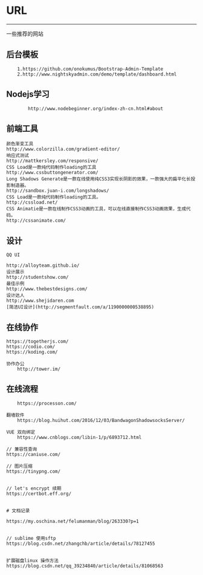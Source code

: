 # URL
---
  一些推荐的网站
## 后台模板

		1.https://github.com/onokumus/Bootstrap-Admin-Template
		2.http://www.nightskyadmin.com/demo/template/dashboard.html

## Nodejs学习

			http://www.nodebeginner.org/index-zh-cn.html#about

## 前端工具

	颜色渐变工具
	http://www.colorzilla.com/gradient-editor/
	响应式测试
	http://mattkersley.com/responsive/
	CSS Load是一款纯代码制作loading的工具
	http://www.cssbuttongenerator.com/
	Long Shadows Generate是一款在线使用纯CSS3实现长阴影的效果，一款强大的扁平化长投影制造器。
	http://sandbox.juan-i.com/longshadows/
	CSS Load是一款纯代码制作loading的工具。
	http://cssload.net/
	CSS Animatie是一款在线制作CSS3动画的工具，可以在线直接制作CSS3动画效果，生成代码。
	http://cssanimate.com/

## 设计

	QQ UI

	http://alloyteam.github.io/
	设计展示
	http://studentshow.com/
	最佳示例
	http://www.thebestdesigns.com/
	设计达人
	http://www.shejidaren.com
	[简洁UI设计](http://segmentfault.com/a/1190000000538895)

## 在线协作

	https://togetherjs.com/
	https://codio.com/
	https://koding.com/

	协作办公
		http://tower.im/

## 在线流程

  		https://processon.com/

	翻墙软件
		https://blog.huihut.com/2016/12/03/BandwagonShadowsocksServer/

	VUE 双向绑定
		https://www.cnblogs.com/libin-1/p/6893712.html

	// 兼容性查询
	https://caniuse.com/

	// 图片压缩
	https://tinypng.com/


	// let's encrypt 续期
	https://certbot.eff.org/


	# 文档记录

	https://my.oschina.net/felumanman/blog/263330?p=1


	// sublime 使用sftp
	https://blog.csdn.net/zhangchb/article/details/78127455


	扩展磁盘linux 操作方法
	https://blog.csdn.net/qq_39234840/article/details/81068563